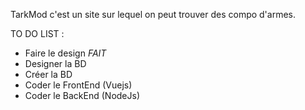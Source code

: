 TarkMod c'est un site sur lequel on peut trouver des  compo d'armes.

TO DO LIST :
- Faire le design *FAIT*
- Designer la BD
- Créer la BD
- Coder le FrontEnd (Vuejs)
- Coder le BackEnd (NodeJs)
